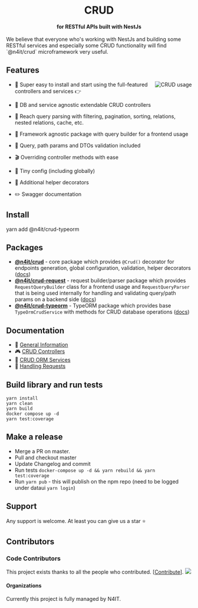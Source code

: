 <div align="center">
  <h1>CRUD</h1>
</div>
<div align="center">
  <strong>for RESTful APIs built with NestJs</strong>
</div>

<br />
We believe that everyone who's working with NestJs and building some RESTful services and especially some CRUD functionality will find `@n4it/crud` microframework very useful.

## Features

<img align="right" src="https://raw.githubusercontent.com/gid-oss/dataui-nestjs-crud/master/img/crud-usage2.png" alt="CRUD usage" />

- :electric_plug: Super easy to install and start using the full-featured controllers and services :point_right:

- :octopus: DB and service agnostic extendable CRUD controllers

- :mag_right: Reach query parsing with filtering, pagination, sorting, relations, nested relations, cache, etc.

- :telescope: Framework agnostic package with query builder for a frontend usage

- :space_invader: Query, path params and DTOs validation included

- :clapper: Overriding controller methods with ease

- :wrench: Tiny config (including globally)

- :gift: Additional helper decorators

- :pencil2: Swagger documentation

## Install

yarn add @n4it/crud-typeorm

## Packages

- [**@n4it/crud**](https://www.npmjs.com/package/@n4it/crud) - core package which provides `@Crud()` decorator for endpoints generation, global configuration, validation, helper decorators ([docs](https://gid-oss.github.io/dataui-nestjs-crud/controllers/#description))
- [**@n4it/crud-request**](https://www.npmjs.com/package/@n4it/crud-request) - request builder/parser package which provides `RequestQueryBuilder` class for a frontend usage and `RequestQueryParser` that is being used internally for handling and validating query/path params on a backend side ([docs](https://gid-oss.github.io/dataui-nestjs-crud/requests/#frontend-usage))
- [**@n4it/crud-typeorm**](https://www.npmjs.com/package/@n4it/crud-typeorm) - TypeORM package which provides base `TypeOrmCrudService` with methods for CRUD database operations ([docs](https://gid-oss.github.io/dataui-nestjs-crud/service-typeorm/))

## Documentation

- :dart: [General Information](https://gid-oss.github.io/dataui-nestjs-crud/)
- :video_game: [CRUD Controllers](https://gid-oss.github.io/dataui-nestjs-crud/controllers/#description)
- :horse_racing: [CRUD ORM Services](https://gid-oss.github.io/dataui-nestjs-crud/services/)
- :trumpet: [Handling Requests](https://gid-oss.github.io/dataui-nestjs-crud/requests/#description)

## Build library and run tests

```
yarn install
yarn clean
yarn build
docker compose up -d
yarn test:coverage
```

## Make a release

- Merge a PR on master.
- Pull and checkout master
- Update Changelog and commit
- Run tests `docker-compose up -d && yarn rebuild && yarn test:coverage`
- Run `yarn pub` - this will publish on the npm repo (need to be logged under dataui `yarn login`)

## Support

Any support is welcome. At least you can give us a star :star:

## Contributors

### Code Contributors

This project exists thanks to all the people who contributed. [[Contribute](CODE_OF_CONDUCT.md)].
<a href="https://github.com/gid-oss/dataui-nestjs-crud/graphs/contributors"><img src="https://opencollective.com/nestjsx/contributors.svg?width=890&button=false" /></a>


#### Organizations
Currently this project is fully managed by N4IT.
